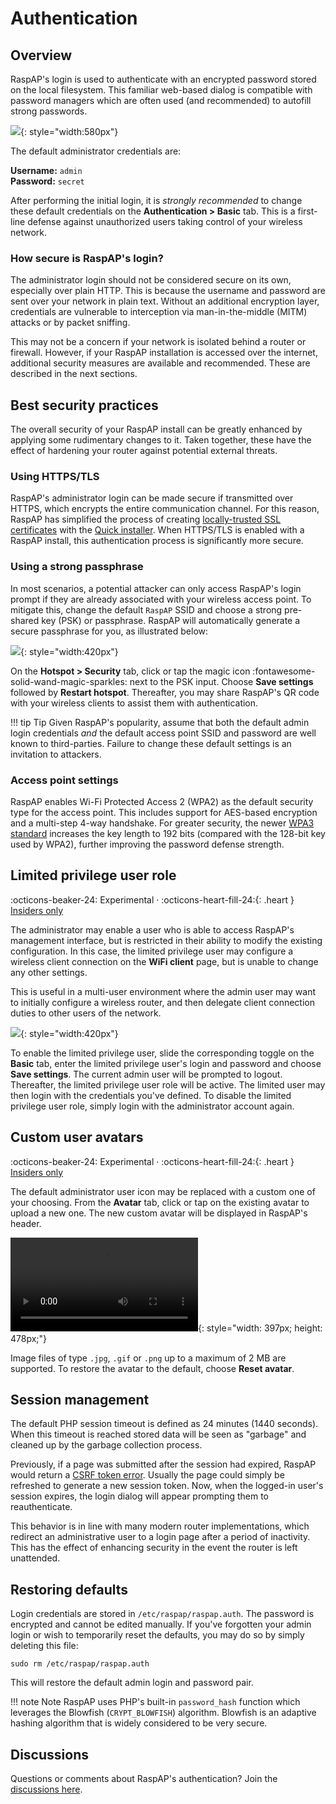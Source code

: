 # Authentication

## Overview
RaspAP's login is used to authenticate with an encrypted password stored on the local filesystem. This familiar web-based dialog is compatible with password managers which are often used (and recommended) to autofill strong passwords.

![](https://github.com/user-attachments/assets/b0546f68-3332-4f36-a8f4-ada10454cd16){: style="width:580px"}

The default administrator credentials are:

  **Username:** `admin`  
  **Password:** `secret`  

After performing the initial login, it is _strongly recommended_ to change these default credentials on the **Authentication > Basic** tab. This is a first-line defense against unauthorized users taking control of your wireless network.

### How secure is RaspAP's login?
The administrator login should not be considered secure on its own, especially over plain HTTP. This is because the username and password are sent over your network in plain text. Without an additional encryption layer, credentials are vulnerable to interception via man-in-the-middle (MITM) attacks or by packet sniffing.

This may not be a concern if your network is isolated behind a router or firewall. However, if your RaspAP installation is accessed over the internet, additional security measures are available and recommended. These are described in the next sections.

## Best security practices
The overall security of your RaspAP install can be greatly enhanced by applying some rudimentary changes to it. Taken together, these have the effect of hardening your router against potential external threats.

### Using HTTPS/TLS
RaspAP's administrator login can be made secure if transmitted over HTTPS, which encrypts the entire communication channel. For this reason, RaspAP has simplified the process of creating [locally-trusted SSL certificates](ssl.md) with the [Quick installer](ssl.md#quick-installer). When HTTPS/TLS is enabled with a RaspAP install, this authentication process is significantly more secure. 

### Using a strong passphrase
In most scenarios, a potential attacker can only access RaspAP's login prompt if they are already associated with your wireless access point. To mitigate this, change the default `RaspAP` SSID and choose a strong pre-shared key (PSK) or passphrase. RaspAP will automatically generate a secure passphrase for you, as illustrated below:

![](https://github.com/user-attachments/assets/416d32fc-0163-40d9-9e7f-c4d256d3f715){: style="width:420px"}

On the **Hotspot > Security** tab, click or tap the magic icon :fontawesome-solid-wand-magic-sparkles: next to the PSK input. Choose **Save settings** followed by **Restart hotspot**. Thereafter, you may share RaspAP's QR code with your wireless clients to assist them with authentication.

!!! tip Tip
    Given RaspAP's popularity, assume that both the default admin login credentials _and_ the default access point SSID and password are well known to third-parties. Failure to change these default settings is an invitation to attackers.

### Access point settings
RaspAP enables Wi-Fi Protected Access 2 (WPA2) as the default security type for the access point. This includes support for AES-based encryption and a multi-step 4-way handshake. For greater security, the newer [WPA3 standard](ap-basics.md#wpa3-personal) increases the key length to 192 bits (compared with the 128-bit key used by WPA2), further improving the password defense strength.

## Limited privilege user role
:octicons-beaker-24: Experimental · :octicons-heart-fill-24:{: .heart } [Insiders only](insiders.md)

The administrator may enable a user who is able to access RaspAP's management interface, but is restricted in their ability to modify the existing configuration. In this case, the limited privilege user may configure a wireless client connection on the **WiFi client** page, but is unable to change any other settings. 

This is useful in a multi-user environment where the admin user may want to initially configure a wireless router, and then delegate client connection duties to other users of the network.

![](https://github.com/user-attachments/assets/afe63740-5e1b-4b64-a325-b282fdfbecd2){: style="width:420px"}

To enable the limited privilege user, slide the corresponding toggle on the **Basic** tab, enter the limited privilege user's login and password and choose **Save settings**. The current admin user will be prompted to logout. Thereafter, the limited privilege user role will be active. The limited user may then login with the credentials you've defined. To disable the limited privilege user role, simply login with the administrator account again.

## Custom user avatars
:octicons-beaker-24: Experimental · :octicons-heart-fill-24:{: .heart } [Insiders only](insiders.md)

The default administrator user icon may be replaced with a custom one of your choosing. From the **Avatar** tab, click or tap on the existing avatar to upload a new one. The new custom avatar will be displayed in RaspAP's header.

![type:video](./images/avatar.mp4){: style="width: 397px; height: 478px;"}

Image files of type `.jpg`, `.gif` or `.png` up to a maximum of 2 MB are supported. To restore the avatar to the default, choose **Reset avatar**.

## Session management
The default PHP session timeout is defined as 24 minutes (1440 seconds). When this timeout is reached stored data will be seen as "garbage" and cleaned up by the garbage collection process.

Previously, if a page was submitted after the session had expired, RaspAP would return a [CSRF token error](faq.md#token). Usually the page could simply be refreshed to generate a new session token. Now, when the logged-in user's session expires, the login dialog will appear prompting them to reauthenticate.

This behavior is in line with many modern router implementations, which redirect an administrative user to a login page after a period of inactivity. This has the effect of enhancing security in the event the router is left unattended.

## Restoring defaults
Login credentials are stored in `/etc/raspap/raspap.auth`. The password is encrypted and cannot be edited manually. If you've forgotten your admin login or wish to temporarily reset the defaults, you may do so by simply deleting this file:

```
sudo rm /etc/raspap/raspap.auth
```

This will restore the default admin login and password pair.

!!! note Note
    RaspAP uses PHP's built-in `password_hash` function which leverages the Blowfish (`CRYPT_BLOWFISH`) algorithm. Blowfish is an adaptive hashing algorithm that is widely considered to be very secure.

## Discussions
Questions or comments about RaspAP's authentication? Join the [discussions here](https://github.com/RaspAP/raspap-webgui/discussions/).

